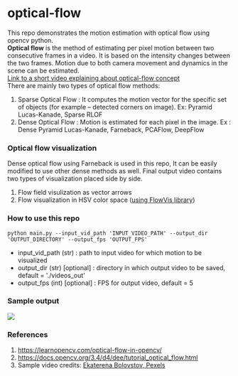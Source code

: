 # optical-flow
This repo demonstrates the motion estimation with optical flow using opencv python.  
**Optical flow** is the method of estimating per pixel motion between two consecutive frames in a video. It is based on the intensity changes between the two frames. Motion due to both camera movement and dynamics in the scene can be estimated.  
[Link to a short video explaining about optical-flow concept](https://www.youtube.com/watch?v=3P911eOFzrU)  
There are mainly two types of optical flow methods:  
1. Sparse Optical Flow : It computes the motion vector for the specific set of objects (for example – detected corners on image). Ex: Pyramid Lucas-Kanade, Sparse RLOF
2. Dense Optical Flow : Motion is estimated for each pixel in the image. Ex : Dense Pyramid Lucas-Kanade, Farneback, PCAFlow, DeepFlow

### Optical flow visualization 
Dense optical flow using Farneback is used in this repo, It can be easily modified to use other dense methods as well. Final output video contains two types of visualization placed side by side.  
1. Flow field visulization as vector arrows 
2. Flow visualization in HSV color space ([using FlowVis library](https://pypi.org/project/flow-vis/))

### How to use this repo
```
python main.py --input_vid_path 'INPUT_VIDEO_PATH' --output_dir 'OUTPUT_DIRECTORY' --output_fps 'OUTPUT_FPS'
```
* input_vid_path (str) : path to input video for which motion to be visualized
* output_dir (str) [optional] : directory in which output video to be saved, default = './videos_out'
* output_fps (int) [optional] : FPS for output video, default = 5

### Sample output 
![](sample1.gif)
### References
1. https://learnopencv.com/optical-flow-in-opencv/
2. https://docs.opencv.org/3.4/d4/dee/tutorial_optical_flow.html
3. Sample video credits: [Ekaterena Bolovstov, Pexels](https://www.pexels.com/video/flat-lay-of-wooden-and-concrete-shapes-7295977/)


